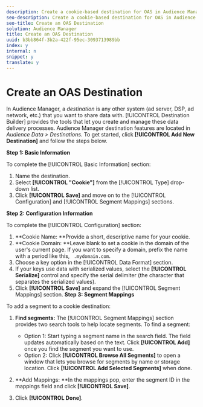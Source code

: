 ```yaml
---
description: Create a cookie-based destination for OAS in Audience Manager.
seo-description: Create a cookie-based destination for OAS in Audience Manager.
seo-title: Create an OAS Destination
solution: Audience Manager
title: Create an OAS Destination
uuid: b3bb864f-3b2a-422f-95ec-3093713989bb
index: y
internal: n
snippet: y
translate: y
---
```


# Create an OAS Destination

In Audience Manager, a *destination* is any other system (ad server, DSP, ad network, etc.) that you want to share data with. [!UICONTROL  Destination Builder] provides the tools that let you create and manage these data delivery processes. Audience Manager destination features are located in *Audience Data > Destinations*. To get started, click **[!UICONTROL  Add New Destination]** and follow the steps below. 

**Step 1: Basic Information** 

To complete the [!UICONTROL  Basic Information] section: 
1. Name the destination.
1. Select **[!UICONTROL  "Cookie"]** from the [!UICONTROL  Type] drop-down list.
1. Click **[!UICONTROL  Save]** and move on to the [!UICONTROL  Configuration] and [!UICONTROL  Segment Mappings] sections.


**Step 2: Configuration Information** 

To complete the [!UICONTROL  Configuration] section: 

1. **Cookie Name: **Provide a short, descriptive name for your cookie.
1. **Cookie Domain: **Leave blank to set a cookie in the domain of the user's current page. If you want to specify a domain, prefix the name with a period like this, ` .mydomain.com`.
1. Choose a key option in the [!UICONTROL  Data Format] section.
1. If your keys use data with serialized values, select the **[!UICONTROL  Serialize]** control and specify the serial delimiter (the character that separates the serialized values).
1. Click **[!UICONTROL  Save]** and expand the [!UICONTROL  Segment Mappings] section.
**Step 3: Segment Mappings** 

To add a segment to a cookie destination: 
1. **Find segments:** The [!UICONTROL  Segment Mappings] section provides two search tools to help locate segments. To find a segment: 
    * Option 1: Start typing a segment name in the search field. The field updates automatically based on the text. Click **[!UICONTROL  Add]** once you find the segment you want to use.
    * Option 2: Click **[!UICONTROL  Browse All Segments]** to open a window that lets you browse for segments by name or storage location. Click **[!UICONTROL  Add Selected Segments]** when done.

1. **Add Mappings: **In the mappings pop, enter the segment ID in the mappings field and click **[!UICONTROL  Save]**.
1. Click **[!UICONTROL  Done]**.

